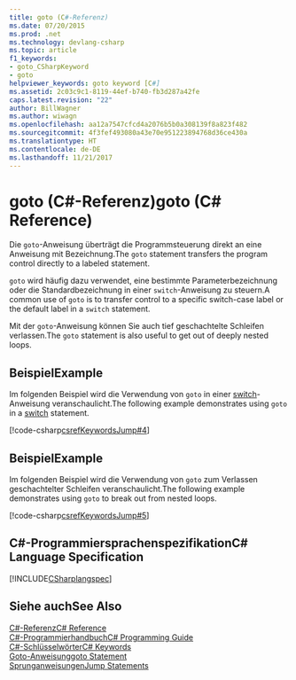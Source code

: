 ```yaml
---
title: goto (C#-Referenz)
ms.date: 07/20/2015
ms.prod: .net
ms.technology: devlang-csharp
ms.topic: article
f1_keywords:
- goto_CSharpKeyword
- goto
helpviewer_keywords: goto keyword [C#]
ms.assetid: 2c03c9c1-8119-44ef-b740-fb3d287a42fe
caps.latest.revision: "22"
author: BillWagner
ms.author: wiwagn
ms.openlocfilehash: aa12a7547cfcd4a2076b5b0a308139f8a823f482
ms.sourcegitcommit: 4f3fef493080a43e70e951223894768d36ce430a
ms.translationtype: HT
ms.contentlocale: de-DE
ms.lasthandoff: 11/21/2017
---
```

# <a name="goto-c-reference"></a><span data-ttu-id="28342-102">goto (C#-Referenz)</span><span class="sxs-lookup"><span data-stu-id="28342-102">goto (C# Reference)</span></span>
<span data-ttu-id="28342-103">Die `goto`-Anweisung überträgt die Programmsteuerung direkt an eine Anweisung mit Bezeichnung.</span><span class="sxs-lookup"><span data-stu-id="28342-103">The `goto` statement transfers the program control directly to a labeled statement.</span></span>  
  
 <span data-ttu-id="28342-104">`goto` wird häufig dazu verwendet, eine bestimmte Parameterbezeichnung oder die Standardbezeichnung in einer `switch`-Anweisung zu steuern.</span><span class="sxs-lookup"><span data-stu-id="28342-104">A common use of `goto` is to transfer control to a specific switch-case label or the default label in a `switch` statement.</span></span>  
  
 <span data-ttu-id="28342-105">Mit der `goto`-Anweisung können Sie auch tief geschachtelte Schleifen verlassen.</span><span class="sxs-lookup"><span data-stu-id="28342-105">The `goto` statement is also useful to get out of deeply nested loops.</span></span>  
  
## <a name="example"></a><span data-ttu-id="28342-106">Beispiel</span><span class="sxs-lookup"><span data-stu-id="28342-106">Example</span></span>  
 <span data-ttu-id="28342-107">Im folgenden Beispiel wird die Verwendung von `goto` in einer [switch](../../../csharp/language-reference/keywords/switch.md)-Anweisung veranschaulicht.</span><span class="sxs-lookup"><span data-stu-id="28342-107">The following example demonstrates using `goto` in a [switch](../../../csharp/language-reference/keywords/switch.md) statement.</span></span>  
  
 [!code-csharp[csrefKeywordsJump#4](../../../csharp/language-reference/keywords/codesnippet/CSharp/goto_1.cs)]  
  
## <a name="example"></a><span data-ttu-id="28342-108">Beispiel</span><span class="sxs-lookup"><span data-stu-id="28342-108">Example</span></span>  
 <span data-ttu-id="28342-109">Im folgenden Beispiel wird die Verwendung von `goto` zum Verlassen geschachtelter Schleifen veranschaulicht.</span><span class="sxs-lookup"><span data-stu-id="28342-109">The following example demonstrates using `goto` to break out from nested loops.</span></span>  
  
 [!code-csharp[csrefKeywordsJump#5](../../../csharp/language-reference/keywords/codesnippet/CSharp/goto_2.cs)]  
  
## <a name="c-language-specification"></a><span data-ttu-id="28342-110">C#-Programmiersprachenspezifikation</span><span class="sxs-lookup"><span data-stu-id="28342-110">C# Language Specification</span></span>  
 [!INCLUDE[CSharplangspec](~/includes/csharplangspec-md.md)]  
  
## <a name="see-also"></a><span data-ttu-id="28342-111">Siehe auch</span><span class="sxs-lookup"><span data-stu-id="28342-111">See Also</span></span>  
 [<span data-ttu-id="28342-112">C#-Referenz</span><span class="sxs-lookup"><span data-stu-id="28342-112">C# Reference</span></span>](../../../csharp/language-reference/index.md)  
 [<span data-ttu-id="28342-113">C#-Programmierhandbuch</span><span class="sxs-lookup"><span data-stu-id="28342-113">C# Programming Guide</span></span>](../../../csharp/programming-guide/index.md)  
 [<span data-ttu-id="28342-114">C#-Schlüsselwörter</span><span class="sxs-lookup"><span data-stu-id="28342-114">C# Keywords</span></span>](../../../csharp/language-reference/keywords/index.md)  
 [<span data-ttu-id="28342-115">Goto-Anweisung</span><span class="sxs-lookup"><span data-stu-id="28342-115">goto Statement</span></span>](/cpp/cpp/goto-statement-cpp)  
 [<span data-ttu-id="28342-116">Sprunganweisungen</span><span class="sxs-lookup"><span data-stu-id="28342-116">Jump Statements</span></span>](../../../csharp/language-reference/keywords/jump-statements.md)

